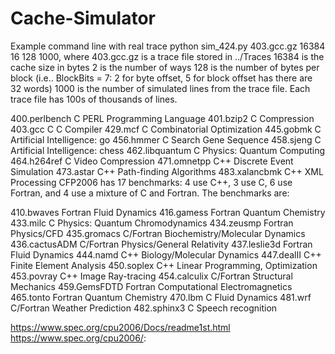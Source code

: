 # Cache-Simulator
Example command line with real trace
python sim_424.py 403.gcc.gz 16384 16 128 1000,
where 403.gcc.gz is a trace file stored in ../Traces
16384 is the cache size in bytes
2 is the number of ways
128 is the number of bytes per block (i.e.. BlockBits = 7: 2 for byte offset, 5 for block
offset has there are 32 words)
1000 is the number of simulated lines from the trace file. Each trace file has 100s
of thousands of lines.



400.perlbench	C	PERL Programming Language
401.bzip2	C	Compression
403.gcc	C	C Compiler
429.mcf	C	Combinatorial Optimization
445.gobmk	C	Artificial Intelligence: go
456.hmmer	C	Search Gene Sequence
458.sjeng	C	Artificial Intelligence: chess
462.libquantum	C	Physics: Quantum Computing
464.h264ref	C	Video Compression
471.omnetpp	C++	Discrete Event Simulation
473.astar	C++	Path-finding Algorithms
483.xalancbmk	C++	XML Processing
CFP2006 has 17 benchmarks: 4 use C++, 3 use C, 6 use Fortran, and 4 use a mixture of C and Fortran. The benchmarks are:

410.bwaves	Fortran	Fluid Dynamics
416.gamess	Fortran	Quantum Chemistry
433.milc	C	Physics: Quantum Chromodynamics
434.zeusmp	Fortran	Physics/CFD
435.gromacs	C/Fortran	Biochemistry/Molecular Dynamics
436.cactusADM	C/Fortran	Physics/General Relativity
437.leslie3d	Fortran	Fluid Dynamics
444.namd	C++	Biology/Molecular Dynamics
447.dealII	C++	Finite Element Analysis
450.soplex	C++	Linear Programming, Optimization
453.povray	C++	Image Ray-tracing
454.calculix	C/Fortran	Structural Mechanics
459.GemsFDTD	Fortran	Computational Electromagnetics
465.tonto	Fortran	Quantum Chemistry
470.lbm	C	Fluid Dynamics
481.wrf	C/Fortran	Weather Prediction
482.sphinx3	C	Speech recognition

https://www.spec.org/cpu2006/Docs/readme1st.html
https://www.spec.org/cpu2006/:
